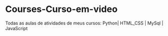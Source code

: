 # Courses-Curso-em-video
 Todas as aulas de atividades de meus cursos: Python| HTML_CSS | MySql | JavaScript
